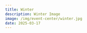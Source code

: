```yaml
---
title: Winter
description: Winter Image
image: /img/event-center/winter.jpg
date: 2025-03-17
---
```


